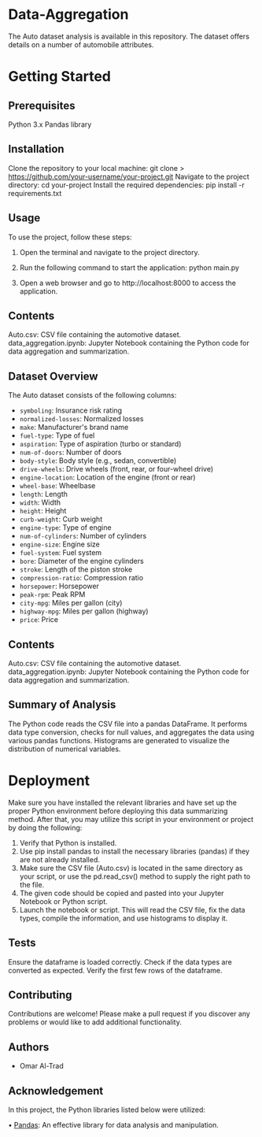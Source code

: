 # Data-Aggregation
The Auto dataset analysis is available in this repository. The dataset offers details on a number of automobile attributes.

# Getting Started

## Prerequisites
Python 3.x
Pandas library

## Installation
Clone the repository to your local machine:
git clone  > https://github.com/your-username/your-project.git
Navigate to the project directory:
cd your-project
Install the required dependencies:
pip install -r requirements.txt

## Usage

To use the project, follow these steps:

1. Open the terminal and navigate to the project directory.

2. Run the following command to start the application:
python main.py

3. Open a web browser and go to http://localhost:8000 to access the application.
   
## Contents
Auto.csv: CSV file containing the automotive dataset.
data_aggregation.ipynb: Jupyter Notebook containing the Python code for data aggregation and summarization.

## Dataset Overview

The Auto dataset consists of the following columns:

- `symboling`: Insurance risk rating
- `normalized-losses`: Normalized losses
- `make`: Manufacturer's brand name
- `fuel-type`: Type of fuel
- `aspiration`: Type of aspiration (turbo or standard)
- `num-of-doors`: Number of doors
- `body-style`: Body style (e.g., sedan, convertible)
- `drive-wheels`: Drive wheels (front, rear, or four-wheel drive)
- `engine-location`: Location of the engine (front or rear)
- `wheel-base`: Wheelbase
- `length`: Length
- `width`: Width
- `height`: Height
- `curb-weight`: Curb weight
- `engine-type`: Type of engine
- `num-of-cylinders`: Number of cylinders
- `engine-size`: Engine size
- `fuel-system`: Fuel system
- `bore`: Diameter of the engine cylinders
- `stroke`: Length of the piston stroke
- `compression-ratio`: Compression ratio
- `horsepower`: Horsepower
- `peak-rpm`: Peak RPM
- `city-mpg`: Miles per gallon (city)
- `highway-mpg`: Miles per gallon (highway)
- `price`: Price

## Contents
Auto.csv: CSV file containing the automotive dataset.
data_aggregation.ipynb: Jupyter Notebook containing the Python code for data aggregation and summarization.

## Summary of Analysis
The Python code reads the CSV file into a pandas DataFrame.
It performs data type conversion, checks for null values, and aggregates the data using various pandas functions.
Histograms are generated to visualize the distribution of numerical variables.

# Deployment
Make sure you have installed the relevant libraries and have set up the proper Python environment before deploying this data summarizing method. After that, you may utilize this script in your environment or project by doing the following:

1. Verify that Python is installed.
2. Use pip install pandas to install the necessary libraries (pandas) if they are not already installed.
3. Make sure the CSV file (Auto.csv) is located in the same directory as your script, or use the pd.read_csv() method to supply the right path to the file.
4. The given code should be copied and pasted into your Jupyter Notebook or Python script.
5. Launch the notebook or script.
This will read the CSV file, fix the data types, compile the information, and use histograms to display it.

## Tests
Ensure the dataframe is loaded correctly.
Check if the data types are converted as expected.
Verify the first few rows of the dataframe.

## Contributing
Contributions are welcome! Please make a pull request if you discover any problems or would like to add additional functionality.

## Authors
 - Omar Al-Trad

## Acknowledgement
In this project, the Python libraries listed below were utilized:

• [Pandas](https://pandas.pydata.org/): An effective library for data analysis and manipulation.
